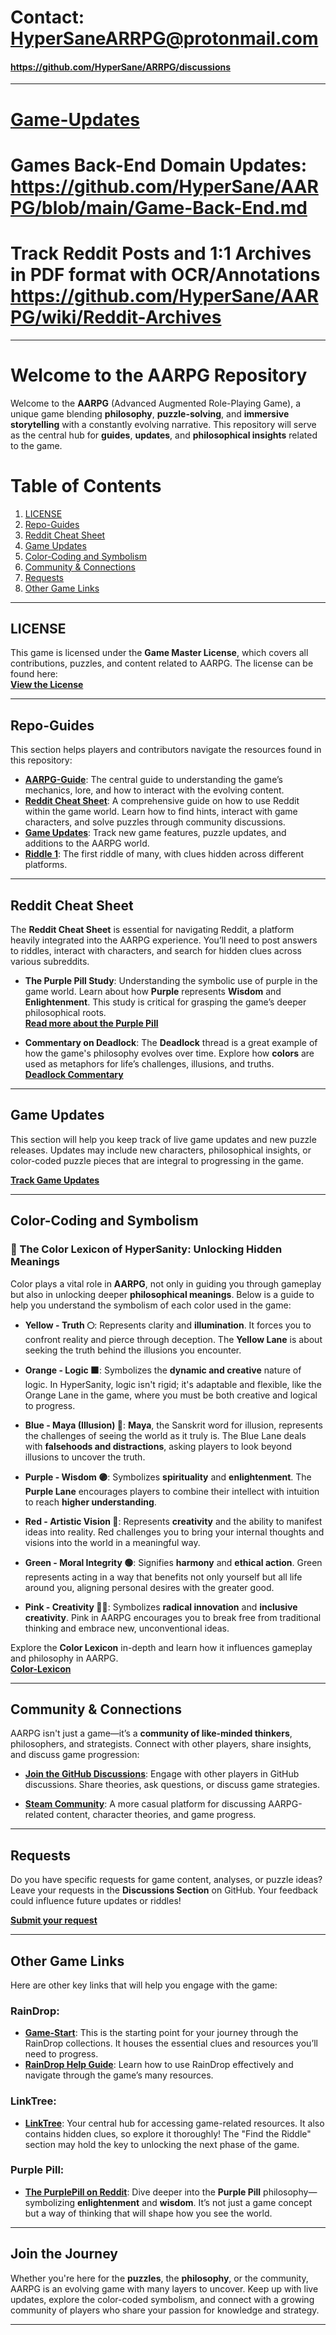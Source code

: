 # Contact: HyperSaneARRPG@protonmail.com
#### https://github.com/HyperSane/ARRPG/discussions

---
# [Game-Updates](https://github.com/HyperSane/AARPG/blob/main/Game-Updates.md)

# Games Back-End Domain Updates: https://github.com/HyperSane/AARPG/blob/main/Game-Back-End.md

# Track Reddit Posts and 1:1 Archives in PDF format with OCR/Annotations https://github.com/HyperSane/AARPG/wiki/Reddit-Archives
---

# Welcome to the AARPG Repository

Welcome to the **AARPG** (Advanced Augmented Role-Playing Game), a unique game blending **philosophy**, **puzzle-solving**, and **immersive storytelling** with a constantly evolving narrative. This repository will serve as the central hub for **guides**, **updates**, and **philosophical insights** related to the game.

# Table of Contents
1. [LICENSE](#license)
2. [Repo-Guides](#repo-guides)
3. [Reddit Cheat Sheet](#reddit-cheat-sheet)
4. [Game Updates](#game-updates)
5. [Color-Coding and Symbolism](#color-coding-and-symbolism)
6. [Community & Connections](#community-connections)
7. [Requests](#requests)
8. [Other Game Links](#other-game-links)

---

## LICENSE

This game is licensed under the **Game Master License**, which covers all contributions, puzzles, and content related to AARPG. The license can be found here:  
[**View the License**](https://github.com/HyperSane/Game-Master-License/blob/main/LICENSE.md)

---

## Repo-Guides

This section helps players and contributors navigate the resources found in this repository:

- [**AARPG-Guide**](https://github.com/HyperSane/AARPG/blob/main/AARPG-Guide.md): The central guide to understanding the game’s mechanics, lore, and how to interact with the evolving content.
- [**Reddit Cheat Sheet**](https://github.com/HyperSane/AARPG/blob/main/Reddit.md): A comprehensive guide on how to use Reddit within the game world. Learn how to find hints, interact with game characters, and solve puzzles through community discussions.
- [**Game Updates**](https://github.com/HyperSane/AARPG/blob/main/Game-Updates.md): Track new game features, puzzle updates, and additions to the AARPG world.
- [**Riddle 1**](https://github.com/HyperSane/AARPG/blob/main/Riddle1.md): The first riddle of many, with clues hidden across different platforms.

---

## Reddit Cheat Sheet

The **Reddit Cheat Sheet** is essential for navigating Reddit, a platform heavily integrated into the AARPG experience. You’ll need to post answers to riddles, interact with characters, and search for hidden clues across various subreddits.

- **The Purple Pill Study**: Understanding the symbolic use of purple in the game world. Learn about how **Purple** represents **Wisdom** and **Enlightenment**. This study is critical for grasping the game’s deeper philosophical roots.  
[**Read more about the Purple Pill**](https://www.reddit.com/r/HyperSanity/comments/1exw9d8/the_purplepill/?utm_source=share&utm_medium=web3x&utm_name=web3xcss&utm_term=1&utm_content=share_button)

- **Commentary on Deadlock**: The **Deadlock** thread is a great example of how the game's philosophy evolves over time. Explore how **colors** are used as metaphors for life’s challenges, illusions, and truths.  
[**Deadlock Commentary**](https://raindrop.io/HyperSane/dead-lock-47489985)

---

## Game Updates

This section will help you keep track of live game updates and new puzzle releases. Updates may include new characters, philosophical insights, or color-coded puzzle pieces that are integral to progressing in the game.

[**Track Game Updates**](https://github.com/HyperSane/AARPG/blob/main/Game-Updates.md)

---

## Color-Coding and Symbolism

### 🎨 The Color Lexicon of HyperSanity: Unlocking Hidden Meanings

Color plays a vital role in **AARPG**, not only in guiding you through gameplay but also in unlocking deeper **philosophical meanings**. Below is a guide to help you understand the symbolism of each color used in the game:

- **Yellow - Truth 🌕**: Represents clarity and **illumination**. It forces you to confront reality and pierce through deception. The **Yellow Lane** is about seeking the truth behind the illusions you encounter.
  
- **Orange - Logic 🟧**: Symbolizes the **dynamic and creative** nature of logic. In HyperSanity, logic isn't rigid; it's adaptable and flexible, like the Orange Lane in the game, where you must be both creative and logical to progress.

- **Blue - Maya (Illusion) 🔵**: **Maya**, the Sanskrit word for illusion, represents the challenges of seeing the world as it truly is. The Blue Lane deals with **falsehoods and distractions**, asking players to look beyond illusions to uncover the truth.

- **Purple - Wisdom 🟣**: Symbolizes **spirituality** and **enlightenment**. The **Purple Lane** encourages players to combine their intellect with intuition to reach **higher understanding**.

- **Red - Artistic Vision 🔴**: Represents **creativity** and the ability to manifest ideas into reality. Red challenges you to bring your internal thoughts and visions into the world in a meaningful way.

- **Green - Moral Integrity 🟢**: Signifies **harmony** and **ethical action**. Green represents acting in a way that benefits not only yourself but all life around you, aligning personal desires with the greater good.

- **Pink - Creativity 🌸🌺**: Symbolizes **radical innovation** and **inclusive creativity**. Pink in AARPG encourages you to break free from traditional thinking and embrace new, unconventional ideas.

Explore the **Color Lexicon** in-depth and learn how it influences gameplay and philosophy in AARPG.  
[**Color-Lexicon**](https://www.reddit.com/r/HyperSanity/comments/1f8yq18/wipdeadlock/)

---

## Community & Connections

AARPG isn't just a game—it’s a **community of like-minded thinkers**, philosophers, and strategists. Connect with other players, share insights, and discuss game progression:

- **[Join the GitHub Discussions](https://github.com/HyperSane/AARPG/discussions)**: Engage with other players in GitHub discussions. Share theories, ask questions, or discuss game strategies.
  
- **[Steam Community](https://steamcommunity.com/groups/Hyper-Sanity/discussions)**: A more casual platform for discussing AARPG-related content, character theories, and game progress.

---

## Requests

Do you have specific requests for game content, analyses, or puzzle ideas? Leave your requests in the **Discussions Section** on GitHub. Your feedback could influence future updates or riddles!

[**Submit your request**](https://github.com/HyperSane/AARPG/discussions)

---

## Other Game Links

Here are other key links that will help you engage with the game:

### **RainDrop**:
- **[Game-Start](https://raindrop.io/HyperSane/game-start-folders-below-47328679)**: This is the starting point for your journey through the RainDrop collections. It houses the essential clues and resources you’ll need to progress.
- **[RainDrop Help Guide](https://raindrop.io/HyperSane/rain-drop-help-click-this-47339671)**: Learn how to use RainDrop effectively and navigate through the game’s many resources.

### **LinkTree**:
- **[LinkTree](https://linktree.com/hypersane)**: Your central hub for accessing game-related resources. It also contains hidden clues, so explore it thoroughly! The "Find the Riddle" section may hold the key to unlocking the next phase of the game.

### **Purple Pill**:
- **[The PurplePill on Reddit](https://www.reddit.com/r/HyperSanity/comments/1exw9d8/the_purplepill/)**: Dive deeper into the **Purple Pill** philosophy—symbolizing **enlightenment** and **wisdom**. It’s not just a game concept but a way of thinking that will shape how you see the world.

---

## Join the Journey

Whether you're here for the **puzzles**, the **philosophy**, or the community, AARPG is an evolving game with many layers to uncover. Keep up with live updates, explore the color-coded symbolism, and connect with a growing community of players who share your passion for knowledge and strategy.

--- 
